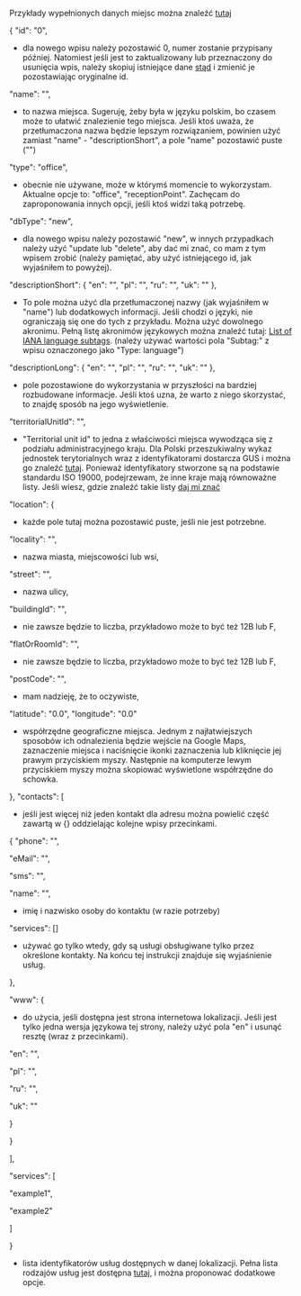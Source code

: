 Przykłady wypełnionych danych miejsc można znaleźć  [tutaj](https://github.com/AdamGiergun/IfR-data/blob/main/data/spots.json)

{
"id": "0",
- dla nowego wpisu należy pozostawić 0, numer zostanie przypisany później. Natomiest jeśli jest to zaktualizowany lub przeznaczony do usunięcia wpis, należy skopiuj istniejące dane [stąd](https://github.com/AdamGiergun/IfR-data/blob/main/data/spots.json) i zmienić je pozostawiając oryginalne id.

"name": "",
- to nazwa miejsca. Sugeruję, żeby była w języku polskim, bo czasem może to ułatwić znalezienie tego miejsca. Jeśli ktoś uważa, że przetłumaczona nazwa będzie lepszym rozwiązaniem, powinien użyć zamiast "name" - "descriptionShort", a pole "name" pozostawić puste ("")

"type": "office",
- obecnie nie używane, może w którymś momencie to wykorzystam. Aktualne opcje to: "office", "receptionPoint". Zachęcam do zaproponowania innych opcji, jeśli ktoś widzi taką potrzebę.

"dbType": "new",
- dla nowego wpisu należy pozostawić "new", w innych przypadkach należy użyć "update lub "delete", aby dać mi znać, co mam z tym wpisem zrobić (należy pamiętać, aby użyć istniejącego id, jak wyjaśniłem to powyżej).

"descriptionShort": {
"en": "",
"pl": "",
"ru": "",
"uk": ""
},
- To pole można użyć dla przetłumaczonej nazwy (jak wyjaśniłem w "name") lub dodatkowych informacji. Jeśli chodzi o języki, nie ograniczają się one do tych z przykładu. Można użyć dowolnego akronimu.
  Pełną listę akronimów językowych można znaleźć tutaj: [List of IANA language subtags](https://www.iana.org/assignments/language-subtag-registry/language-subtag-registry).
  (należy używać wartości pola "Subtag:" z wpisu oznaczonego jako "Type: language")

"descriptionLong": {
"en": "",
"pl": "",
"ru": "",
"uk": ""
},
- pole pozostawione do wykorzystania w przyszłości na bardziej rozbudowane informacje. Jeśli ktoś uzna, że warto z niego skorzystać, to znajdę sposób na jego wyświetlenie.

"territorialUnitId": "",
- "Territorial unit id" to jedna z właściwości miejsca wywodząca się z podziału administracyjnego kraju.
  Dla Polski przeszukiwalny wykaz jednostek terytorialnych wraz z identyfikatorami dostarcza GUS i można go znaleźć [tutaj](https://eteryt.stat.gov.pl/eTeryt/rejestr_teryt/udostepnianie_danych/baza_teryt/uzytkownicy_indywidualni/wyszukiwanie/wyszukiwanie.aspx?contrast=default).
  Ponieważ identyfikatory stworzone są na podstawie standardu ISO 19000, podejrzewam, że inne kraje mają równoważne listy.
  Jeśli wiesz, gdzie znaleźć takie listy [daj mi znać](https://github.com/AdamGiergun/IfR-data/issues/2)

"location": {
- każde pole tutaj można pozostawić puste, jeśli nie jest potrzebne.

"locality": "",
- nazwa miasta, miejscowości lub wsi,

"street": "",
- nazwa ulicy,

"buildingId": "",
- nie zawsze będzie to liczba, przykładowo może to być też 12B lub F,

"flatOrRoomId": "",
- nie zawsze będzie to liczba, przykładowo może to być też 12B lub F,

"postCode": "",
- mam nadzieję, że to oczywiste,

"latitude": "0.0",
"longitude": "0.0"
- współrzędne geograficzne miejsca. Jednym z najłatwiejszych sposobów ich odnalezienia będzie wejście na Google Maps, zaznaczenie miejsca i naciśnięcie ikonki zaznaczenia lub kliknięcie jej prawym przyciskiem myszy.
  Następnie na komputerze lewym przyciskiem myszy można skopiować wyświetlone współrzędne do schowka.

},
"contacts": [
- jeśli jest więcej niż jeden kontakt dla adresu można powielić część zawartą w {} oddzielając kolejne wpisy przecinkami.

{
"phone": "",

"eMail": "",

"sms": "",

"name": "",
- imię i nazwisko osoby do kontaktu (w razie potrzeby)

"services": []
- używać go tylko wtedy, gdy są usługi obsługiwane tylko przez określone kontakty. Na końcu tej instrukcji znajduje się wyjaśnienie usług.

},

"www": {
- do użycia, jeśli dostępna jest strona internetowa lokalizacji. Jeśli jest tylko jedna wersja językowa tej strony, należy użyć pola "en" i usunąć resztę (wraz z przecinkami).

"en": "",

"pl": "",

"ru": "",

"uk": ""

}

}

],

"services": [

"example1",

"example2"

]

}
- lista identyfikatorów usług dostępnych w danej lokalizacji. Pełna lista rodzajów usług jest dostępna [tutaj](https://github.com/AdamGiergun/IfR-data/blob/main/data/services.json), i można proponować dodatkowe opcje.     